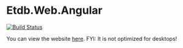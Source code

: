# Etdb.Web.Angular

[![Build Status](https://travis-ci.com/entertainment-database/Etdb.Web.Angular.svg?branch=master)](https://travis-ci.com/entertainment-database/Etdb.Web.Angular)

You can view the website [here](https://etdbdevstorage.z6.web.core.windows.net). FYI: It is not optimized for desktops!
